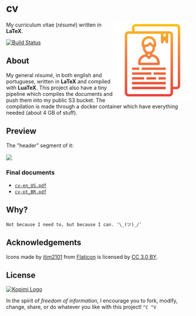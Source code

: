 # cv

<img src="logo.svg" height="210px" align="right"/>

My curriculum vitae (_résumé_) written in __LaTeX__.

[![Build Status][travis-shield]][travis-url]

[travis-shield]: https://img.shields.io/travis/caian-org/cv.svg?style=for-the-badge
[travis-url]: https://travis-ci.org/caian-org/cv


## About

My general _résumé_, in both english and portuguese, written in __LaTeX__ and
compiled with __LuaTeX__. This project also have a tiny pipeline which
compiles the documents and push them into my public S3 bucket. The compilation
is made through a docker container which have everything needed (about 4 GB of
stuff).


## Preview

The "header" segment of it:

<img src="https://caian-org.s3.amazonaws.com/preview.png" align="center"/>

### Final documents

- [`cv-en_US.pdf`][en_US]
- [`cv-pt_BR.pdf`][pt_BR]

[en_US]: https://caian-org.s3.amazonaws.com/cv-en_US.pdf
[pt_BR]: https://caian-org.s3.amazonaws.com/cv-pt_BR.pdf


## Why?

```
Not because I need to, but because I can. ¯\_(ツ)_/¯
```


## Acknowledgements

Icons made by [itim2101][itim] from [Flaticon][flaticon] is
licensed by [CC 3.0 BY][cc3].

[itim]: https://www.flaticon.com/authors/itim2101
[flaticon]: https://www.flaticon.com
[cc3]: http://creativecommons.org/licenses/by/3.0


## License

[![Kopimi Logo][kopimi-logo]][kopimi-url]

In the spirit of _freedom of information_, I encourage you to fork, modify,
change, share, or do whatever you like with this project! `^C ^V`

[kopimi-logo]: https://gist.githubusercontent.com/xero/cbcd5c38b695004c848b73e5c1c0c779/raw/6b32899b0af238b17383d7a878a69a076139e72d/kopimi-sm.png
[kopimi-url]: https://kopimi.com
